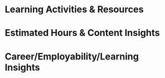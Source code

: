 # **Learning Activities & Resources**

# **Estimated Hours & Content Insights**

# **Career/Employability/Learning Insights**

 
